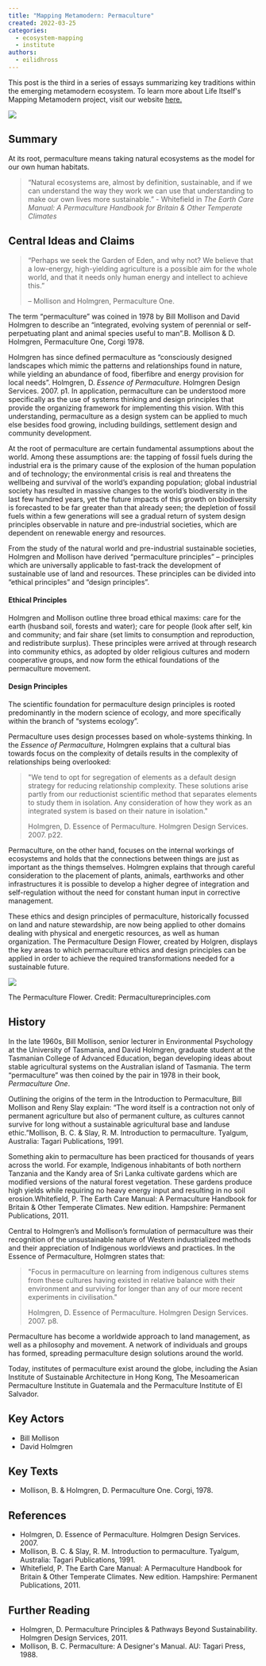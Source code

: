 ```yaml
---
title: "Mapping Metamodern: Permaculture"
created: 2022-03-25
categories: 
  - ecosystem-mapping
  - institute
authors: 
  - eilidhross
---
```


This post is the third in a series of essays summarizing key traditions within the emerging metamodern ecosystem. To learn more about Life Itself's Mapping Metamodern project, visit our website [here.](https://ecosystem.lifeitself.org/)

![](/assets/images/tania-malrechauffe-SVeevsKjjuM-unsplash_dvet4p.jpg)

## Summary

At its root, permaculture means taking natural ecosystems as the model for our own human habitats.

> “Natural ecosystems are, almost by definition, sustainable, and if we can understand the way they work we can use that understanding to make our own lives more sustainable.” - Whitefield in _The Earth Care Manual: A Permaculture Handbook for Britain & Other Temperate Climates_

## Central Ideas and Claims

> “Perhaps we seek the Garden of Eden, and why not? We believe that a low-energy, high-yielding agriculture is a possible aim for the whole world, and that it needs only human energy and intellect to achieve this.”
> 
> – Mollison and Holmgren, Permaculture One.

The term “permaculture” was coined in 1978 by Bill Mollison and David Holmgren to describe an “integrated, evolving system of perennial or self-perpetuating plant and animal species useful to man”.B. Mollison & D. Holmgren, Permaculture One, Corgi 1978.

Holmgren has since defined permaculture as “consciously designed landscapes which mimic the patterns and relationships found in nature, while yielding an abundance of food, fiberfibre and energy provision for local needs”. Holmgren, D. _Essence of Permaculture_. Holmgren Design Services. 2007. p1. In application, permaculture can be understood more specifically as the use of systems thinking and design principles that provide the organizing framework for implementing this vision. With this understanding, permaculture as a design system can be applied to much else besides food growing, including buildings, settlement design and community development.

At the root of permaculture are certain fundamental assumptions about the world. Among these assumptions are: the tapping of fossil fuels during the industrial era is the primary cause of the explosion of the human population and of technology; the environmental crisis is real and threatens the wellbeing and survival of the world’s expanding population; global industrial society has resulted in massive changes to the world’s biodiversity in the last few hundred years, yet the future impacts of this growth on biodiversity is forecasted to be far greater than that already seen; the depletion of fossil fuels within a few generations will see a gradual return of system design principles observable in nature and pre-industrial societies, which are dependent on renewable energy and resources.

From the study of the natural world and pre-industrial sustainable societies, Holmgren and Mollison have derived “permaculture principles” – principles which are universally applicable to fast-track the development of sustainable use of land and resources. These principles can be divided into “ethical principles” and “design principles”.

#### Ethical Principles

Holmgren and Mollison outline three broad ethical maxims: care for the earth (husband soil, forests and water); care for people (look after self, kin and community; and fair share (set limits to consumption and reproduction, and redistribute surplus). These principles were arrived at through research into community ethics, as adopted by older religious cultures and modern cooperative groups, and now form the ethical foundations of the permaculture movement.

#### Design Principles

The scientific foundation for permaculture design principles is rooted predominantly in the modern science of ecology, and more specifically within the branch of “systems ecology”.

Permaculture uses design processes based on whole-systems thinking. In the _Essence of Permaculture_, Holmgren explains that a cultural bias towards focus on the complexity of details results in the complexity of relationships being overlooked:

> "We tend to opt for segregation of elements as a default design strategy for reducing relationship complexity. These solutions arise partly from our reductionist scientific method that separates elements to study them in isolation. Any consideration of how they work as an integrated system is based on their nature in isolation."
> 
> Holmgren, D. Essence of Permaculture. Holmgren Design Services. 2007. p22.

Permaculture, on the other hand, focuses on the internal workings of ecosystems and holds that the connections between things are just as important as the things themselves. Holmgren explains that through careful consideration to the placement of plants, animals, earthworks and other infrastructures it is possible to develop a higher degree of integration and self-regulation without the need for constant human input in corrective management.

These ethics and design principles of permaculture, historically focussed on land and nature stewardship, are now being applied to other domains dealing with physical and energetic resources, as well as human organization. The Permaculture Design Flower, created by Holgren, displays the key areas to which permaculture ethics and design principles can be applied in order to achieve the required transformations needed for a sustainable future.

![](/assets/images/Principles-Flower-thin-arrow_ajh9ti.png)

The Permaculture Flower. Credit: Permacultureprinciples.com

## History

In the late 1960s, Bill Mollison, senior lecturer in Environmental Psychology at the University of Tasmania, and David Holmgren, graduate student at the Tasmanian College of Advanced Education, began developing ideas about stable agricultural systems on the Australian island of Tasmania. The term “permaculture” was then coined by the pair in 1978 in their book, _Permaculture One_.

Outlining the origins of the term in the Introduction to Permaculture, Bill Mollison and Reny Slay explain: “The word itself is a contraction not only of permanent agriculture but also of permanent culture, as cultures cannot survive for long without a sustainable agricultural base and landuse ethic.”Mollison, B. C. & Slay, R. M. Introduction to permaculture. Tyalgum, Australia: Tagari Publications, 1991.

Something akin to permaculture has been practiced for thousands of years across the world. For example, Indigenous inhabitants of both northern Tanzania and the Kandy area of Sri Lanka cultivate gardens which are modified versions of the natural forest vegetation. These gardens produce high yields while requiring no heavy energy input and resulting in no soil erosion.Whitefield, P. The Earth Care Manual: A Permaculture Handbook for Britain & Other Temperate Climates. New edition. Hampshire: Permanent Publications, 2011.

Central to Holmgren’s and Mollison’s formulation of permaculture was their recognition of the unsustainable nature of Western industrialized methods and their appreciation of Indigenous worldviews and practices. In the Essence of Permaculture, Holmgren states that:

> "Focus in permaculture on learning from indigenous cultures stems from these cultures having existed in relative balance with their environment and surviving for longer than any of our more recent experiments in civilisation."
> 
> Holmgren, D. Essence of Permaculture. Holmgren Design Services. 2007. p8.

Permaculture has become a worldwide approach to land management, as well as a philosophy and movement. A network of individuals and groups has formed, spreading permaculture design solutions around the world.

Today, institutes of permaculture exist around the globe, including the Asian Institute of Sustainable Architecture in Hong Kong, The Mesoamerican Permaculture Institute in Guatemala and the Permaculture Institute of El Salvador.

## Key Actors

- Bill Mollison
- David Holmgren

## Key Texts

- Mollison, B. & Holmgren, D. Permaculture One. Corgi, 1978.

## References

- Holmgren, D. Essence of Permaculture. Holmgren Design Services. 2007.
- Mollison, B. C. & Slay, R. M. Introduction to permaculture. Tyalgum, Australia: Tagari Publications, 1991.
- Whitefield, P. The Earth Care Manual: A Permaculture Handbook for Britain & Other Temperate Climates. New edition. Hampshire: Permanent Publications, 2011.

## Further Reading

- Holmgren, D. Permaculture Principles & Pathways Beyond Sustainability. Holmgren Design Services, 2011.
- Mollison, B. C. Permaculture: A Designer's Manual. AU: Tagari Press, 1988.
